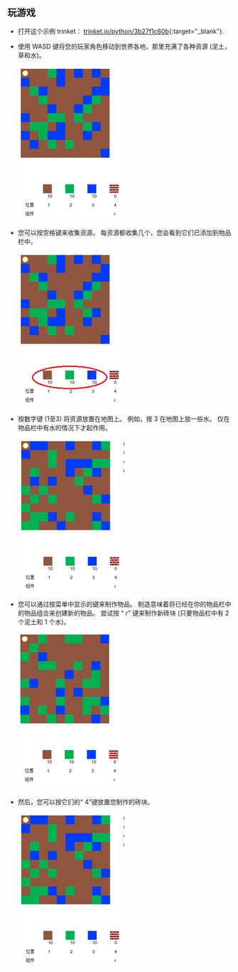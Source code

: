 ## 玩游戏

+ 打开这个示例 trinket： [trinket.io/python/3b27f1c60b](https://trinket.io/python/3b27f1c60b){:target="_blank"}.

+ 使用 WASD 键将您的玩家角色移动到世界各地，那里充满了各种资源 (泥土，草和水)。
    
    ![截屏](images/craft-move.png)

+ 您可以按空格键来收集资源。 每资源都收集几个，您会看到它们已添加到物品栏中。
    
    ![截屏](images/craft-pickup.png)

+ 按数字键 (1至3) 将资源放置在地图上。 例如，按 3 在地图上放一些水。 仅在物品栏中有水的情况下才起作用。
    
    ![截屏](images/craft-place-water.png)

+ 您可以通过按菜单中显示的键来制作物品。 制造意味着将已经在你的物品栏中的物品组合来创建新的物品。 尝试按 “ r” 键来制作新砖块 (只要物品栏中有 2 个泥土和 1 个水)。
    
    ![截屏](images/craft-craft-brick.png)

+ 然后，您可以按它们的“ 4”键放置您制作的砖块。
    
    ![截屏](images/craft-place-brick.png)